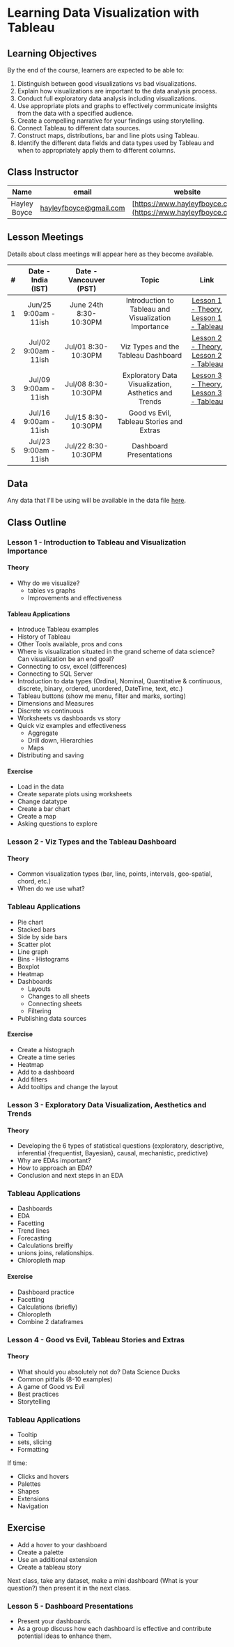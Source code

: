 # Learning Data Visualization with Tableau 

## Learning Objectives

By the end of the course, learners are expected to be able to:

1. Distinguish between good visualizations vs bad visualizations.
2. Explain how visualizations are important to the data analysis process. 
3. Conduct full exploratory data analysis including visualizations. 
4. Use appropriate plots and graphs to effectively communicate insights from the data with a specified audience.
5. Create a compelling narrative for your findings using storytelling.
6. Connect Tableau to different data sources.
7. Construct maps, distributions, bar and line plots using Tableau.
8. Identify the different data fields and data types used by Tableau and when to appropriately apply them to different columns.  

## Class Instructor 

| Name         |  email | website |
| :---:        | :---:  | :---:  | 
| Hayley Boyce | hayleyfboyce@gmail.com | [https://www.hayleyfboyce.com/](https://www.hayleyfboyce.com/)|

## Lesson Meetings

Details about class meetings will appear here as they become available.

|  #   | Date - India (IST) | Date - Vancouver (PST) | Topic | Link |
| :---: | :---: | :---: | :---: | :---:|
| 1  | Jun/25 9:00am - 11ish  |June 24th 8:30-10:30PM  | Introduction to Tableau and Visualization Importance | [Lesson 1 - Theory](https://hfboyce.github.io/tableau_course/lessons/lesson1.html),<br> [Lesson 1 - Tableau](https://hfboyce.github.io/tableau_course/lessons/tableau1.html)|
| 2 | Jul/02 9:00am - 11ish  |Jul/01 8:30-10:30PM  | Viz Types and the Tableau Dashboard  | [Lesson 2 - Theory](https://hfboyce.github.io/tableau_course/lessons/lesson2.html), <br> [Lesson 2 - Tableau](https://hfboyce.github.io/tableau_course/lessons/tableau2.html) | 
| 3 | Jul/09 9:00am - 11ish  |Jul/08 8:30-10:30PM  |  Exploratory Data Visualization, Asthetics and Trends | [Lesson 3 - Theory](https://hfboyce.github.io/tableau_course/lessons/lesson3.html), <br> [Lesson 3 - Tableau](https://hfboyce.github.io/tableau_course/lessons/tableau3.html) | 
| 4 | Jul/16 9:00am - 11ish  |Jul/15 8:30-10:30PM  |  Good vs Evil, Tableau Stories and Extras  |  | 
| 5 | Jul/23 9:00am - 11ish  |Jul/22 8:30-10:30PM  |  Dashboard Presentations | |


## Data

Any data that I'll be using will be available in the data file [here](https://drive.google.com/drive/folders/1IP1Vs8bJnGElKfqZ8VkNlLVX-VXJZfaV).



## Class Outline

### Lesson 1 - Introduction to Tableau and Visualization Importance
#### Theory 
- Why do we visualize?  
    - tables vs graphs
    - Improvements and effectiveness

#### Tableau Applications 
- Introduce Tableau examples
- History of Tableau
- Other Tools available, pros and cons
- Where is visualization situated in the grand scheme of data science? Can visualization be an end goal?
- Connecting to csv, excel (differences)
- Connecting to SQL Server
- Introduction to data types (Ordinal, Nominal, Quantitative & continuous, discrete, binary, ordered, unordered, DateTime, text, etc.)
- Tableau buttons (show me menu, filter and marks, sorting)
- Dimensions and Measures
- Discrete vs continuous
- Worksheets vs dashboards vs story
- Quick viz examples and effectiveness 
    - Aggregate
    - Drill down, Hierarchies 
    - Maps
- Distributing and saving

#### Exercise 

- Load in the data 
- Create separate plots using worksheets 
- Change datatype
- Create a bar chart 
- Create a map
- Asking questions to explore

### Lesson 2 - Viz Types and the Tableau Dashboard

#### Theory 

- Common visualization types (bar, line, points, intervals, geo-spatial, chord, etc.)
- When do we use what?

### Tableau Applications 

- Pie chart
- Stacked bars 
- Side by side bars 
- Scatter plot 
- Line graph
- Bins - Histograms
- Boxplot
- Heatmap
- Dashboards
    - Layouts 
    - Changes to all sheets 
    - Connecting sheets 
    - Filtering 
- Publishing data sources

#### Exercise 

- Create a histograph
- Create a time series
- Heatmap 
- Add to a dashboard
- Add filters 
- Add tooltips and change the layout


### Lesson 3 - Exploratory Data Visualization, Aesthetics and Trends

#### Theory 

- Developing the 6 types of statistical questions (exploratory, descriptive, inferential {frequentist, Bayesian}, causal, mechanistic, predictive)
- Why are EDAs important?
- How to approach an EDA?
- Conclusion and next steps in an EDA  

### Tableau Applications 

- Dashboards 
- EDA
- Facetting
- Trend lines
- Forecasting 
- Calculations breifly
- unions joins, relationships.
- Chloropleth map 

#### Exercise

- Dashboard practice
- Facetting
- Calculations (briefly)
- Chloropleth
- Combine 2 dataframes

### Lesson 4 - Good vs Evil, Tableau Stories and Extras

#### Theory 

- What should you absolutely not do? Data Science Ducks
- Common pitfalls (8-10 examples)
- A game of Good vs Evil
- Best practices
- Storytelling 

### Tableau Applications 

- Tooltip
- sets, slicing
- Formatting

If time:

- Clicks and hovers  
- Palettes 
- Shapes
- Extensions  
- Navigation


## Exercise 
- Add a hover to your dashboard
- Create a palette 
- Use an additional extension 
- Create a tableau story 

Next class, take any dataset, make a mini dashboard (What is your question?) then present it in the next class. 

### Lesson 5 - Dashboard Presentations

- Present your dashboards.
- As a group discuss how each dashboard is effective and contribute potential ideas to enhance them.  
